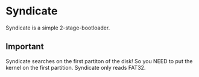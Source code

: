 # Syndicate
Syndicate is a simple 2-stage-bootloader.

## Important
Syndicate searches on the first partiton of the disk!
So you NEED to put the kernel on the first partition.
Syndicate only reads FAT32.
